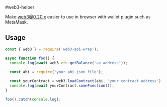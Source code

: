 #web3-helper

Make web3@0.20.x easier to use in browser with wallet plugin such as MetaMask.

## Usage
```js
const { web3 } = require('web3-api-wrap');

async function foo() {
  console.log(await web3.eth.getBalance('an address'));
  
  const abi = require('your abi json file');

  const yourContract = web3.loadContract(abi, 'your contract address');
  console.log(await yourContract.someFunction());
}

foo().catch(console.log);
```